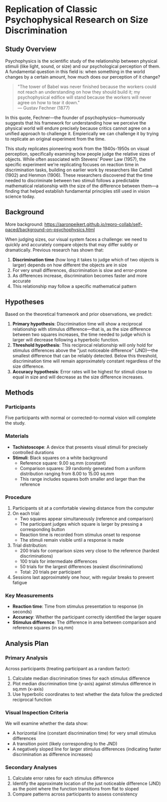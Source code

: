 # Replication of Classic Psychophysical Research on Size Discrimination

## Study Overview

Psychophysics is the scientific study of the relationship between physical stimuli (like light, sound, or size) and our psychological perception of them.
A fundamental question in this field is: when something in the world changes by a certain amount, how much does our perception of it change?

> "The tower of Babel was never finished because the workers could not reach an understanding on how they should build it; my psychophysical edifice will stand because the workers will never agree on how to tear it down."  
> — Gustav Fechner (1877)

In this quote, Fechner—the founder of psychophysics—humorously suggests that his framework for understanding how we perceive the physical world will endure precisely because critics cannot agree on a unified approach to challenge it.
Empierically we can challenge it by trying to replicate an original experiment from the time.

This study replicates pioneering work from the 1940s-1950s on visual perception, specifically examining how people judge the relative sizes of objects.
While often associated with Stevens' Power Law (1957), the specific experiment we're replicating focuses on reaction time in discrimination tasks, building on earlier work by researchers like Cattell (1902) and Henmon (1906).
These researchers discovered that the time needed to discriminate between two stimuli follows a predictable mathematical relationship with the size of the difference between them—a finding that helped establish fundamental principles still used in vision science today.

## Background

More background: <https://aaronpeikert.github.io/repro-collab/self-paced/background-on-psychophysics.html>

When judging sizes, our visual system faces a challenge: we need to quickly and accurately compare objects that may differ subtly or dramatically. Previous research has shown that:

1. **Discrimination time** (how long it takes to judge which of two objects is larger) depends on how different the objects are in size
2. For very small differences, discrimination is slow and error-prone
3. As differences increase, discrimination becomes faster and more accurate
4. This relationship may follow a specific mathematical pattern

## Hypotheses

Based on the theoretical framework and prior observations, we predict:

1. **Primary hypothesis**: Discrimination time will show a reciprocal relationship with stimulus difference—that is, as the size difference between two squares increases, the time needed to judge which is larger will decrease following a hyperbolic function.
2. **Threshold hypothesis**: This reciprocal relationship will only hold for stimulus differences above the "just noticeable difference" (JND)—the smallest difference that can be reliably detected. Below this threshold, discrimination time will remain approximately constant regardless of the size difference.
3. **Accuracy hypothesis**: Error rates will be highest for stimuli close to equal in size and will decrease as the size difference increases.

## Methods

### Participants

Five participants with normal or corrected-to-normal vision will complete the study.

### Materials

- **Tachistoscope**: A device that presents visual stimuli for precisely controlled durations
- **Stimuli**: Black squares on a white background
  - Reference square: 9.00 sq.mm (constant)
  - Comparison squares: 39 randomly generated from a uniform distribution ranging from 8.00 to 15.00 sq.mm
  - This range includes squares both smaller and larger than the reference

### Procedure

1. Participants sit at a comfortable viewing distance from the computer
2. On each trial:
   - Two squares appear simultaneously (reference and comparison)
   - The participant judges which square is larger by pressing a corresponding button
   - Reaction time is recorded from stimulus onset to response
   - The stimuli remain visible until a response is made
3. Trial distribution:
   - 200 trials for comparison sizes very close to the reference (hardest discriminations)
   - 100 trials for intermediate differences
   - 50 trials for the largest differences (easiest discriminations)
   - Total: 20 trials per participant
4. Sessions last approximately one hour, with regular breaks to prevent fatigue

### Key Measurements

- **Reaction time**: Time from stimulus presentation to response (in seconds)
- **Accuracy**: Whether the participant correctly identified the larger square
- **Stimulus difference**: The difference in area between comparison and reference squares (in sq.mm)

## Analysis Plan

### Primary Analysis

Across participants (treating participant as a random factor):

1. Calculate median discrimination times for each stimulus difference
2. Plot median discrimination time (y-axis) against stimulus difference in sq.mm (x-axis)
3. Use hyperbolic coordinates to test whether the data follow the predicted reciprocal function

### Visual Inspection Criteria

We will examine whether the data show:

- A horizontal line (constant discrimination time) for very small stimulus differences
- A transition point (likely corresponding to the JND)
- A negatively sloped line for larger stimulus differences (indicating faster discrimination as difference increases)

### Secondary Analyses

1. Calculate error rates for each stimulus difference
2. Identify the approximate location of the just noticeable difference (JND) as the point where the function transitions from flat to sloped
3. Compare patterns across participants to assess consistency
